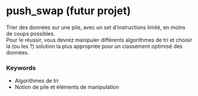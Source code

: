 # push_swap (futur projet)
Trier des données sur une pile, avec un set d’instructions limité, en moins de coups possibles.  
Pour le réussir, vous devrez manipuler différents algorithmes de tri et choisir la (ou les ?) solution la plus appropriée pour un classement optimisé des données. 

### Keywords
- Algorithmes de tri
- Notion de pile et éléments de manipulation
